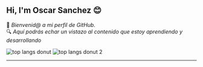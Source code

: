 ## Hi, I'm Oscar Sanchez 😊
👋 _Bienvenid@ a mi perfil de GitHub._
<br>
🔍 _Aquí podrás echar un vistazo al contenido que estoy aprendiendo y desarrollando_

<img alt="top langs donut" src="https://github-readme-stats.vercel.app/api/top-langs/?username=OscarGitHub102&layout=donut&exclude_repo=PSP">

<img alt="top langs donut 2" src="https://github-readme-stats.vercel.app/api/top-langs/?username=OscarGitHub102&layout=donut&hide_border=true&title_color=02D9F7FF&text_color=02D9F7FF&bg_color=0d1117" />
<!-- <img alt="top langs" src="https://github-readme-stats.vercel.app/api/top-langs/?username=OscarGitHub102&layout=compact&exclude_repo=PSP"> -->
<!-- &exclude_repo=JAVA,PSP -->
<!-- &hide=JAVA,PSP --> 
<hr>
